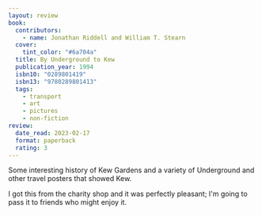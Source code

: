 ```yaml
---
layout: review
book:
  contributors:
    - name: Jonathan Riddell and William T. Stearn
  cover:
    tint_color: "#6a704a"
  title: By Underground to Kew
  publication_year: 1994
  isbn10: "0289801419"
  isbn13: "9780289801413"
  tags:
    - transport
    - art
    - pictures
    - non-fiction
review:
  date_read: 2023-02-17
  format: paperback
  rating: 3
---
```


Some interesting history of Kew Gardens and a variety of Underground and other travel posters that showed Kew.

I got this from the charity shop and it was perfectly pleasant; I'm going to pass it to friends who might enjoy it.

